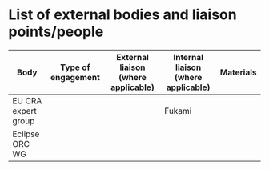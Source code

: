 # List of external bodies and liaison points/people
| Body                  | Type of engagement     | External liaison (where applicable) | Internal liaison (where applicable) | Materials          |
|-----------------------|------------------------|-------------------------------------|-------------------------------------|--------------------|
| EU CRA expert group   |                        |                                     | Fukami                              |                    |
| Eclipse ORC WG        |                        |                                     |                                     |                    |
